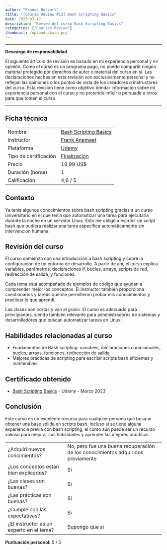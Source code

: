 ```yaml
---
author: "Franco Becvort"
title: "[Course Review #13] Bash Scripting Basics"
date: 2023-03-12
description: "Review del curso Bash Scripting Basics"
categories: ["Courses Review"]
thumbnail: /uploads/bash.png
---
```


---

**Descargo de responsabilidad**

El siguiente artículo de revisión es basado en mi experiencia personal y mi opinión. Como el curso es un programa pago, no puedo compartir ningún material protegido por derechos de autor o material del curso en sí. Las declaraciones hechas en esta revisión son exclusivamente personal y no reflejan las opiniones o los puntos de vista de los creadores o instructores del curso. Esta revisión tiene como objetivo brindar información sobre mi experiencia personal con el curso y no pretende influir o persuadir a otros para que tomen el curso.

---

## Ficha técnica

|                       |                                                                                                                                                                                                                    |
| --------------------- | ------------------------------------------------------------------------------------------------------------------------------------------------------------------------------------------------------------------ |
| Nombre                | [Bash Scripting Basics](https://www.udemy.com/course/bash-scripting-basics/)                                                                                                                                       |
| Instructor            | [Frank Anemaet](https://www.udemy.com/user/frank-anemaet/)                                                                                                                                                         |
| Plataforma            | [Udemy](https://www.udemy.com/)                                                                                                                                                                                    |
| Tipo de certificación | [Finalización](https://support.udemy.com/hc/es/sections/360011037194-Certificados-de-finalizaci%C3%B3n#:~:text=Los%20certificados%20de%20finalizaci%C3%B3n%20sirven,certificados%20no%20tienen%20validez%20legal.) |
| Precio                | 19,99 US$                                                                                                                                                                                                          |
| Duración \(horas\)    | 1                                                                                                                                                                                                                  |
| Calificación          | 4,6 / 5                                                                                                                                                                                                            |

## Contexto

Ya tenía algunos conocimientos sobre bash scripting gracias a un curso universitario en el que tenía que automatizar una tarea para ejecutarla durante la noche en un servidor Linux. Esto me obligó a escribir un script bash que pudiera realizar una tarea específica automáticamente sin intervención humana.

## Revisión del curso

El curso comienza con una introducción a bash scripting y cubre la configuración de un entorno de desarrollo. A partir de ahí, el curso explica variables, parámetros, declaraciones if, bucles, arrays, scripts de red, redirección de salida, y funciones.

Cada tema está acompañado de ejemplos de código que ayudan a comprender mejor los conceptos. El instructor también proporciona cuestionarios y tareas que me permitieron probar mis conocimientos y practicar lo que aprendí.

Las clases son cortas y van al grano. El curso es adecuado para principiantes, siendo también relevante para administradores de sistemas y desarrolladores que buscan automatizar tareas en Linux.

## Habilidades relacionadas al curso

- Fundamentos de Bash scripting: variables, declaraciones condicionales, bucles, arrays, funciones, redirección de salida
- Mejores prácticas de scripting para escribir scripts bash eficientes y mantenibles

## Certificado obtenido

- [Bash Scripting Basics](https://udemy-certificate.s3.amazonaws.com/pdf/UC-94ed9987-2882-48ec-9ea6-4054acf969cb.pdf) - Udemy - Marzo 2023

## Conclusión

Este curso es un excelente recurso para cualquier persona que busque obtener una base sólida en scripts bash. Incluso si se tiene alguna experiencia previa con bash scripting, el curso aún puede ser un recurso valioso para mejorar sus habilidades y aprender las mejores prácticas.

|                                          |                                                                                 |
| ---------------------------------------- | ------------------------------------------------------------------------------- |
| ¿Adquirí nuevos concimientos?            | No, pero fue una buena recuperación de los conocimientos adquiridos previamente |
| ¿Los conceptos están bien explicados?    | Si                                                                              |
| ¿Las clases son buenas?                  | Si                                                                              |
| ¿Las prácticas son buenas?               | Si                                                                              |
| ¿Cumple con las expectativas?            | Si                                                                              |
| ¿El instructor es un experto en el tema? | Supongo que si                                                                  |

**Puntuación personal:** 5 / 5
